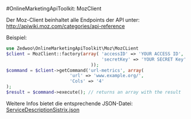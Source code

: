 #OnlineMarketingApiToolkit: MozClient

Der Moz-Client beinhaltet alle Endpoints der API unter: http://apiwiki.moz.com/categories/api-reference

Beispiel:

```php
use Zedwoo\OnlineMarketingApiToolkit\Moz\MozCLient
$client = MozClient::factory(array( 'accessID' => 'YOUR ACCESS ID',
                                    'secretKey' => 'YOUR SECRET Key'
								));
$command = $client->getCommand('url-metrics', array(
						'url' => 'www.example.org/',
						'Cols' => '4'
);
$result = $command->execute(); // returns an array with the result
```

Weitere Infos bietet die entsprechende JSON-Datei:
[ServiceDescriptionSistrix.json](/Resources/ServiceDescriptionMoz.json)